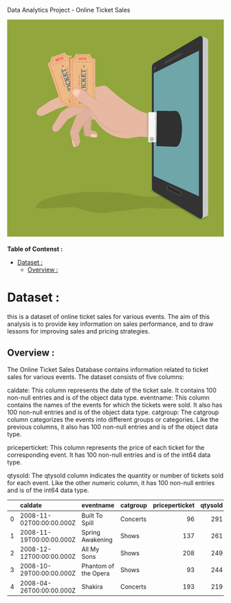 
Data Analytics Project - Online Ticket Sales     



![img](image/00420_tickets_online-updated.jpg)   
<br> 
**Table of Contenst :**    

- [Dataset :](#dataset-)
  - [Overview :](#overview-)

# Dataset :    
this is a dataset of online ticket sales for various events. The aim of this analysis is to provide key information on sales performance, and to draw lessons for improving sales and pricing strategies.  

## Overview : 

The Online Ticket Sales Database contains information related to ticket sales for various events. The dataset consists of five columns:

caldate: This column represents the date of the ticket sale. It contains 100 non-null entries and is of the object data type.
eventname: This column contains the names of the events for which the tickets were sold. It also has 100 non-null entries and is of the object data type.
catgroup: The catgroup column categorizes the events into different groups or categories. Like the previous columns, it also has 100 non-null entries and is of the object data type.

priceperticket: This column represents the price of each ticket for the corresponding event. It has 100 non-null entries and is of the int64 data type.

qtysold: The qtysold column indicates the quantity or number of tickets sold for each event. Like the other numeric column, it has 100 non-null entries and is of the int64 data type.

|    | caldate                  | eventname            | catgroup   |   priceperticket |   qtysold |
|---:|:-------------------------|:---------------------|:-----------|-----------------:|----------:|
|  0 | 2008-11-02T00:00:00.000Z | Built To Spill       | Concerts   |               96 |       291 |
|  1 | 2008-11-19T00:00:00.000Z | Spring Awakening     | Shows      |              137 |       261 |
|  2 | 2008-12-12T00:00:00.000Z | All My Sons          | Shows      |              208 |       249 |
|  3 | 2008-10-29T00:00:00.000Z | Phantom of the Opera | Shows      |               93 |       244 |
|  4 | 2008-04-26T00:00:00.000Z | Shakira              | Concerts   |              193 |       219 | 


